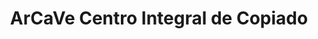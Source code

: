 ---
title: "ArCaVe Centro Integral de Copiado"
url: /ciudad-autonoma-de-buenos-aires/arcave-centro-integral-de-copiado/
shop: copyshop
---